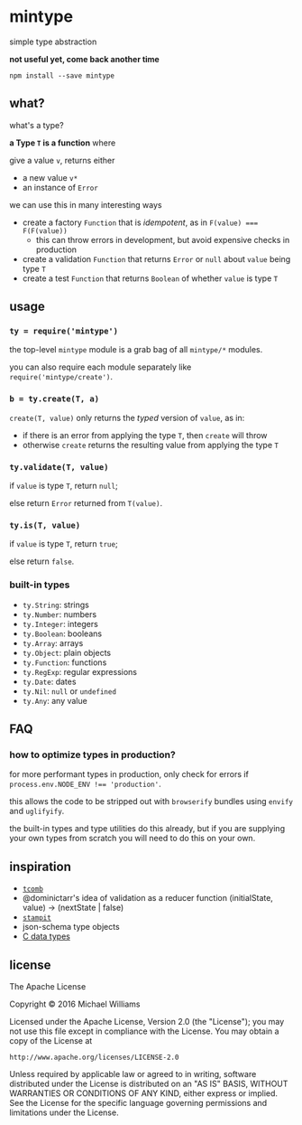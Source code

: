 # mintype

simple type abstraction

**not useful yet, come back another time**

```shell
npm install --save mintype
```

## what?

what's a type?

**a Type `T` is a function** where

give a value `v`, returns either

- a new value `v*`
- an instance of `Error`

we can use this in many interesting ways

- create a factory `Function` that is _idempotent_, as in `F(value) === F(F(value))`
  - this can throw errors in development, but avoid expensive checks in production
- create a validation `Function` that returns `Error` or `null` about `value` being type `T`
- create a test `Function` that returns `Boolean` of whether `value` is type `T`

## usage

### `ty = require('mintype')`

the top-level `mintype` module is a grab bag of all `mintype/*` modules.

you can also require each module separately like `require('mintype/create')`.

### `b = ty.create(T, a)`

`create(T, value)` only returns the *typed* version of `value`, as in:

- if there is an error from applying the type `T`, then `create` will throw
- otherwise `create` returns the resulting value from applying the type `T`

### `ty.validate(T, value)`

if `value` is type `T`, return `null`;

else return `Error` returned from `T(value)`.

### `ty.is(T, value)`

if `value` is type `T`, return `true`;

else return `false`.

### built-in types

- `ty.String`: strings
- `ty.Number`: numbers
- `ty.Integer`: integers
- `ty.Boolean`: booleans
- `ty.Array`: arrays
- `ty.Object`: plain objects
- `ty.Function`: functions
- `ty.RegExp`: regular expressions
- `ty.Date`: dates
- `ty.Nil`: `null` or `undefined`
- `ty.Any`: any value

## FAQ

### how to optimize types in production?

for more performant types in production, only check for errors if `process.env.NODE_ENV !== 'production'`.

this allows the code to be stripped out with `browserify` bundles using `envify` and `uglifyify`.

the built-in types and type utilities do this already, but if you are supplying your own types from scratch you will need to do this on your own.

## inspiration

- [`tcomb`](https://github.com/gcanti/tcomb)
- @dominictarr's idea of validation as a reducer function
    (initialState, value) -> (nextState | false)
- [`stampit`](github.com/stampit-org/stampit)
- json-schema type objects
- [C data types](https://en.wikipedia.org/wiki/C_data_types#Structures)

## license

The Apache License

Copyright &copy; 2016 Michael Williams

Licensed under the Apache License, Version 2.0 (the "License");
you may not use this file except in compliance with the License.
You may obtain a copy of the License at

    http://www.apache.org/licenses/LICENSE-2.0

Unless required by applicable law or agreed to in writing, software
distributed under the License is distributed on an "AS IS" BASIS,
WITHOUT WARRANTIES OR CONDITIONS OF ANY KIND, either express or implied.
See the License for the specific language governing permissions and
limitations under the License.
